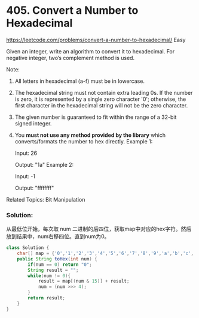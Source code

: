 # 405. Convert a Number to Hexadecimal
<https://leetcode.com/problems/convert-a-number-to-hexadecimal/>
Easy

Given an integer, write an algorithm to convert it to hexadecimal. For negative integer, two’s complement method is used.

Note:

1. All letters in hexadecimal (a-f) must be in lowercase.
2. The hexadecimal string must not contain extra leading 0s. If the number is zero, it is represented by a single zero character '0'; otherwise, the first character in the hexadecimal string will not be the zero character.
3. The given number is guaranteed to fit within the range of a 32-bit signed integer.
4. You **must not use any method provided by the library** which converts/formats the number to hex directly.
Example 1:

    Input:
    26

    Output:
    "1a"
Example 2:

    Input:
    -1

    Output:
    "ffffffff"

Related Topics: Bit Manipulation

### Solution:
从最低位开始，每次取 num 二进制的后四位，获取map中对应的hex字符。然后放到结果中，num右移四位。直到num为0。
```java
class Solution {
    char[] map = {'0','1','2','3','4','5','6','7','8','9','a','b','c','d','e','f'};
    public String toHex(int num) {
        if(num == 0) return "0";
        String result = "";
        while(num != 0){
            result = map[(num & 15)] + result;
            num = (num >>> 4);
        }
        return result;
    }
}
```